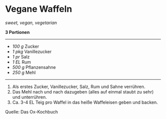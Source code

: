 # Vegane Waffeln

*sweet, vegan, vegetarian*

**3 Portionen**

---

- *100 g* Zucker
- *1 pkg* Vanillezucker
- *1 pr* Salz
- *1 EL* Rum
- *500 g* Pflanzensahne
- *250 g* Mehl

---

1. Als erstes Zucker, Vanillezucker, Salz, Rum und Sahne verrühren. 
2. Das Mehl nach und nach dazugeben (alles auf einmal staubt zu sehr) und unterrühren.
3. Ca. 3-4 EL Teig pro Waffel in das heiße Waffeleisen geben und backen.

Quelle: Das Ox-Kochbuch
